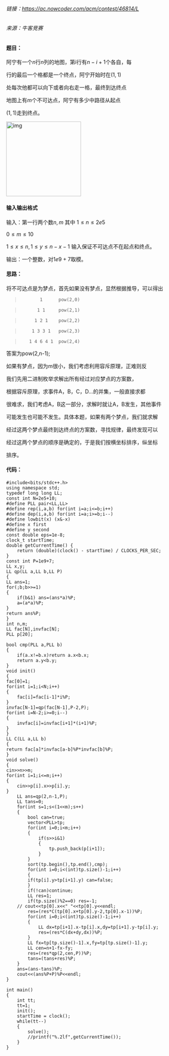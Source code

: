 
###### 链接：https://ac.nowcoder.com/acm/contest/46814/L
###### 来源：牛客竞赛

#### 题目：

阿宁有一个$n$行$n$列的地图，第i行有$n-i+1$个各自，每

行的最后一个格都是一个终点，阿宁开始时在$(1,1)$

处每次他都可以向下或者向右走一格，最终到达终点

地图上有$m$个不可达点，阿宁有多少中路径从起点

$(1,1)$走到终点。

<img width="200px" src="https://uploadfiles.nowcoder.com/images/20221223/0_1671789136004/BBD73D4EA84FFC8BE60D2A5B17CBD782" alt="img">



#### 输入输出格式
输入：第一行两个数$n,m$ 其中 $1\le n \le 2e5$ 

$0\le m\le 10$

$1\le x\le n,1\le y \le n-x-1$
输入保证不可达点不在起点和终点。

输出：一个整数，对$1e9+7$取模。

#### 思路：
将不可达点是为梦点，首先如果没有梦点，显然根据推导，可以得出

>            1      pow(2,0)

>           1 1     pow(2,1)

>          1 2 1    pow(2,2)

>         1 3 3 1   pow(2,3)

>        1 4 6 4 1  pow(2,4)

答案为pow(2,n-1);

如果有梦点，因为m很小，我们考虑利用容斥原理，正难则反

我们先用二进制枚举求解出所有经过对应梦点的方案数，

根据容斥原理，求事件A，B，C，D...的并集，一般直接求都

很难求，我们考虑A，B这一部分，求解时就让A，B发生，其他事件

可能发生也可能不发生。具体本题，如果有两个梦点，我们就求解

经过这两个梦点最终到达终点的方案数，寻找规律，最终发现可以

经过这两个梦点的顺序是确定的，于是我们按横坐标排序，纵坐标

排序。




#### 代码：
    #include<bits/stdc++.h>
    using namespace std;
    typedef long long LL;
    const int N=2e5+10;
    #define PLL pair<LL,LL>
    #define rep(i,a,b) for(int i=a;i<=b;i++)
    #define dep(i,a,b) for(int i=a;i>=b;i--)
    #define lowbit(x) (x&-x)
    #define x first
    #define y second
    const double eps=1e-8;
    clock_t startTime;
    double getCurrentTime() {
        return (double)(clock() - startTime) / CLOCKS_PER_SEC;
    }
    const int P=1e9+7;
    LL x,y;
    LL qp(LL a,LL b,LL P)
    {
    LL ans=1;
    for(;b;b>>=1)
    {
        if(b&1) ans=(ans*a)%P;
        a=(a*a)%P;
    }
    return ans%P;
    }
    int n,m;
    LL fac[N],invfac[N];
    PLL p[20];

    bool cmp(PLL a,PLL b)
    {
        if(a.x!=b.x)return a.x<b.x;
        return a.y<b.y;
    }
    void init()
    {
    fac[0]=1;
    for(int i=1;i<N;i++)
    {
        fac[i]=fac[i-1]*i%P;
    }
    invfac[N-1]=qp(fac[N-1],P-2,P);
    for(int i=N-2;i>=0;i--)
    {
        invfac[i]=invfac[i+1]*(i+1)%P;
    }
    }
    LL C(LL a,LL b)
    {
    return fac[a]*invfac[a-b]%P*invfac[b]%P;
    }
    void solve()
    {
    cin>>n>>m;
    for(int i=1;i<=m;i++)
    {
        cin>>p[i].x>>p[i].y;
    }
        LL ans=qp(2,n-1,P);   
        LL tans=0;
        for(int s=1;s<(1<<m);s++)
        {
            bool can=true;
            vector<PLL>tp;
            for(int i=0;i<m;i++)
            {
                if(s>>i&1)
                {
                    tp.push_back(p[i+1]);
                }
            }
            sort(tp.begin(),tp.end(),cmp);
            for(int i=0;i<(int)tp.size()-1;i++)
            {
            if(tp[i].y>tp[i+1].y) can=false;
            }
            if(!can)continue;
            LL res=1;
            if(tp.size()%2==0) res=-1;
        // cout<<tp[0].x<<" "<<tp[0].y<<endl;
            res=(res*C(tp[0].x+tp[0].y-2,tp[0].x-1))%P;
            for(int i=0;i<(int)tp.size()-1;i++)
            {
                LL dx=tp[i+1].x-tp[i].x,dy=tp[i+1].y-tp[i].y;
                res=(res*C(dx+dy,dx))%P;
            }
            LL fx=tp[tp.size()-1].x,fy=tp[tp.size()-1].y;
            LL cen=n+1-fx-fy;
            res=(res*qp(2,cen,P))%P;
            tans=(tans+res)%P;
        }
        ans=(ans-tans)%P;
        cout<<(ans%P+P)%P<<endl;
    }

    int main()
    {
        int tt;
        tt=1;
        init();
        startTime = clock();
        while(tt--)
        {
            solve();
            //printf("%.2lf",getCurrentTime());
        }
    }
